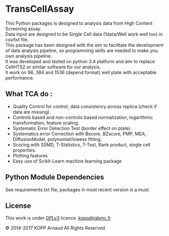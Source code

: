 # TransCellAssay

This Python packages is designed to analysis data from High Content Screening assay.   
Data input are designed to be Single Cell data (1data/Well work well too) in csv/txt file.<br>
This package has been designed with the aim to facilitate the development of data analysis pipeline, so programming skills are needed to make you own analysis pipeline.<br>
It was developed and tested on python 3.4 platform and aim to replace CellHTS2 or similar software for our analysis.<br>
It work on 96, 384 and 1536 (depend format) well plate with acceptable performance.

## What TCA do :

* Quality Control for control, data consistency across replica (check if data are missing).
* Controls based and non-controls based normalization, logarithmic transformation, feature scaling.
* Systematic Error Detection Test (border effect on plate).
* Systematics error Correction with Bscore, BZscore, PMP, MEA, DiffusionModel, polynomial/lowess fitting.
* Scoring with SSMD, T-Statistics, T-Test, Rank product, single cell properties.
* Plotting features
* Easy use of Scikit-Learn machine learning package

## Python Module Dependencies

See requirements.txt file, packages in most recent version is a must.

## License

This work is under [GPLv3](http://www.gnu.org/licenses/gpl-3.0.html) licence.
<kopp@igbmc.fr>


© 2014-2017 KOPP Arnaud All Rights Reserved
